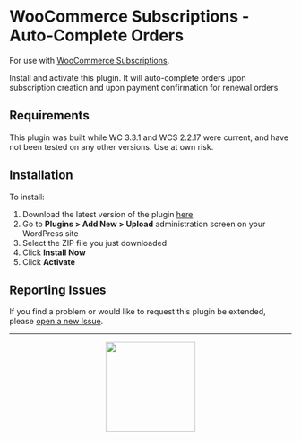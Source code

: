 # WooCommerce Subscriptions - Auto-Complete Orders

 For use with [WooCommerce Subscriptions](https://woocommerce.com/products/woocommerce-subscriptions/).

Install and activate this plugin. It will auto-complete orders upon subscription creation and upon payment confirmation for renewal orders.

## Requirements

This plugin was built while WC 3.3.1 and WCS 2.2.17 were current, and have not been tested on any other versions. Use at own risk.

## Installation

To install:

1. Download the latest version of the plugin [here](https://github.com/Prospress/woocommerce-subscriptions-auto-complete-orders/archive/master.zip)
1. Go to **Plugins > Add New > Upload** administration screen on your WordPress site
1. Select the ZIP file you just downloaded
1. Click **Install Now**
1. Click **Activate**

## Reporting Issues

If you find a problem or would like to request this plugin be extended, please [open a new Issue](https://github.com/Prospress/woocommerce-subscriptions-auto-complete-orders/issues/new).

---

<p align="center">
	<a href="https://prospress.com/">
		<img src="https://cloud.githubusercontent.com/assets/235523/11986380/bb6a0958-a983-11e5-8e9b-b9781d37c64a.png" width="160">
	</a>
</p>
